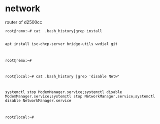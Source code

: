 # network
<p>router of d2500cc<p/>
<code>root@remo:~# cat  .bash_history|grep install
  
apt install isc-dhcp-server bridge-utils wvdial git

root@remo:~#

root@local:~# cat .bash_history |grep 'disable Netw'

systemctl stop ModemManager.service;systemctl disable ModemManager.service;systemctl stop NetworkManager.service;systemctl disable NetworkManager.service

root@local:~# </code>

